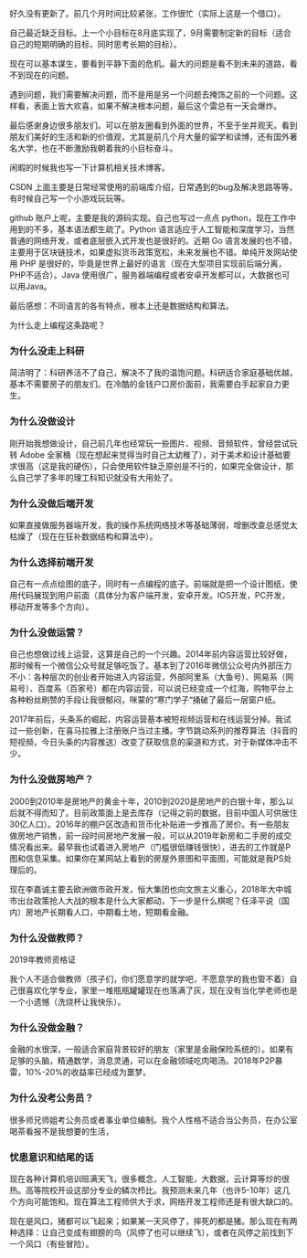 好久没有更新了。前几个月时间比较紧张，工作很忙（实际上这是一个借口）。

自己最近缺乏目标。上一个小目标在8月底实现了，9月需要制定新的目标（适合自己的短期明确的目标，同时思考长期的目标）。

现在可以基本谋生，要看到平静下面的危机。最大的问题是看不到未来的道路，看不到现在的问题。

遇到问题，我们需要解决问题，而不是用是另一个问题去掩饰之前的一个问题。这样看，表面上皆大欢喜，如果不解决根本问题，最后这个雷总有一天会爆炸。

最后感谢身边很多朋友们。可以在朋友圈看到外面的世界，不至于坐井观天。看到朋友们美好的生活和新的价值观，尤其是前几个月大量的留学和读博，还有国外著名大学，也在不断激励我朝着我的小目标奋斗。

闲暇的时候我也写一下计算机相关技术博客。

CSDN 上面主要是日常经常使用的前端库介绍，日常遇到的bug及解决思路等等，有时候自己写一个小游戏玩玩等。

github 账户上呢，主要是我的源码实现。自己也写过一点点 python，现在工作中用到的不多，基本语法都生疏了。Python 语言适应于人工智能和深度学习，当然普通的网络开发，或者底层嵌入式开发也是很好的。近期 Go 语言发展的也不错，主要用于区块链技术，如果虚拟货币政策宽松，未来发展也不错。单纯开发网站使用 PHP 是很好的，毕竟是世界上最好的语言（现在大型项目实现前后端分离，PHP不适合）。Java 使用很广，服务器端编程或者安卓开发都可以，大数据也可以用Java。

最后感想：不同语言的各有特点，根本上还是数据结构和算法。

为什么走上编程这条路呢？

### 为什么没走上科研

简洁明了：科研养活不了自己，解决不了我的温饱问题。科研适合家庭基础优越，基本不需要房子的朋友们。在冷酷的金钱户口房价面前，我需要白手起家自力更生。

### 为什么没做设计

刚开始我想做设计，自己前几年也经常玩一些图片、视频、音频软件，曾经尝试玩转 Adobe 全家桶（现在想起来觉得当时自己太幼稚了），对于美术和设计基础要求很高（这是我的硬伤），只会使用软件缺乏原创是不行的，如果完全做设计，那么自己学了多年的理工科知识就没有大用处了。

### 为什么没做后端开发

如果直接做服务器端开发，我的操作系统网络技术等基础薄弱，增删改查总感觉太枯燥了（现在在狂补数据结构和算法中）。

### 为什么选择前端开发

自己有一点点绘图的底子，同时有一点编程的底子。前端就是把一个设计图纸，使用代码展现到用户前面（具体分为客户端开发，安卓开发。IOS开发，PC开发，移动开发等多个方向）。

### 为什么没做运营？

自己也想做过线上运营，这算是自己的一个兴趣。2014年前内容运营比较好做，那时候有一个微信公众号就足够吃饭了。基本到了2016年微信公众号内外部压力不小：各种层次的创业者开始进入内容运营，外部阿里系（大鱼号）、网易系（网易号）、百度系（百家号）都在内容运营，可以说已经变成一个红海，购物平台上各种粉丝刷赞的手段让我很郁闷，咪蒙的“寒门学子“捅破了最后一层窗户纸。

2017年前后，头条系的崛起，内容运营基本被短视频运营和在线运营分掉。我试过一些创新，在喜马拉雅上注册账户当过主播。字节跳动系列的推荐算法（抖音的短视频，今日头条的内容推送）改变了获取信息的渠道和方式，对于新媒体冲击不少。

### 为什么没做房地产？

2000到2010年是房地产的黄金十年，2010到2020是房地产的白银十年，那么以后就不得而知了。目前政策面上是去库存（记得之前的数据，目前中国人可供居住30亿人口）。2016年的棚户区改造和货币化补贴进一步推高了房价。有一些朋友做房地产销售，前一段时间房地产发展一般，可以从2019年新房和二手房的成交情况看出来。最早我也试着进入房地产（门槛很低赚钱很快），进去的工作就是P图和信息采集。如果你在某网站上看到的房屋外景图和平面图，可能就是我PS处理后的。

现在李嘉诚主要去欧洲做市政开发，恒大集团也向文旅主义重心，2018年大中城市出台政策抢人大战的根本是什么大家都动，下一步是什么棋呢？任泽平说（国内）房地产长期看人口，中期看土地，短期看金融。

### 为什么没做教师？

2019年教师资格证

我个人不适合做教师（孩子们，你们愿意学的就学吧，不愿意学的我也管不着）自己很喜欢化学专业，家里一堆瓶瓶罐罐现在也落满了灰，现在没有当化学老师也是一个小遗憾（洗烧杯让我快乐）。

### 为什么没做金融？

金融的水很深，一般适合家庭背景较好的朋友（家里是金融保险系统的）。如果有足够的头脑，精通数学，消息灵通，可以在金融领域吃肉喝汤。2018年P2P暴雷，10%-20%的收益率已经成为噩梦。

### 为什么没考公务员？

很多师兄师姐考公务员或者事业单位编制。我个人性格不适合当公务员，在办公室喝茶看报不是我想要的生活，

### 忧患意识和结尾的话

现在各种计算机培训班满天飞，很多概念，人工智能，大数据，云计算等炒的很热。高等院校开设这部分专业的鳞次栉比。我预测未来几年（也许5-10年）这几个方向可能饱和。现在算法工程师供大于求，网络开发工程师还是有很大缺口的。

现在是风口，猪都可以飞起来；如果某一天风停了，摔死的都是猪。那么现在有两种选择：让自己变成有翅膀的鸟（风停了也可以继续飞），或者在风停之前找到下一个风口（有些冒险）。
